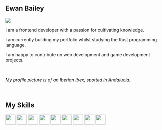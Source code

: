 <h2>Ewan Bailey</h2>

<a href="https://github.com/DenverCoder1/readme-typing-svg">
<img src="https://readme-typing-svg.demolab.com/?lines=Web%20Developer;Game%20Developer;&#x1F49C%20Learning;&width=440&height=45&color=b4cfdd&centered=true&pause=1000&size=22&font=sans" /></a>

<p>I am a frontend developer with a passion for cultivating knowledge.</p>
<p>I am currently building my portfolio whilst studying the Rust programming language.</p>
<p>I am happy to contribute on web development and game development projects.</p>
<br>
<p><i>My profile picture is of an Iberian Ibex, spotted in Andalucia.</i></p>
<br>

<h2>My Skills</h2>

<a href="https://developer.mozilla.org/en-US/docs/Glossary/JavaScript" title="JavaScript" style="text-decoration:none">
<img height="32" width="32" src="https://cdn.simpleicons.org/javascript"/>
</a>
<a href="https://www.typescriptlang.org/" title="TypeScript" style="text-decoration:none">
<img height="32" width="32" src="https://cdn.simpleicons.org/typescript"/>
</a>
<a href="https://developer.mozilla.org/en-US/docs/Glossary/HTML" title="HTML" style="text-decoration:none">
<img height="32" width="32" src="https://cdn.simpleicons.org/html5"/>
</a>
<a href="https://developer.mozilla.org/en-US/docs/Glossary/CSS" title="CSS" style="text-decoration:none">
<img height="32" width="32" src="https://cdn.simpleicons.org/css3"/>
</a>
<a href="https://react.dev/" title="React" style="text-decoration:none">
<img height="32" width="32" src="https://cdn.simpleicons.org/react"/>
</a>
<a href="https://redux.js.org/" title="Redux" style="text-decoration:none">
<img height="32" width="32" src="https://cdn.simpleicons.org/redux"/>
</a>
<a href="https://vuejs.org/" title="Vue" style="text-decoration:none">
<img height="32" width="32" src="https://cdn.simpleicons.org/vue.js"/>
</a>
<a href="https://vitejs.dev/" title="Vite" style="text-decoration:none">
<img height="32" width="32" src="https://cdn.simpleicons.org/vite"/>
</a>
<a href="https://www.rust-lang.org/" title="Rust" style="text-decoration:none">
<img height="32" width="32" src="https://cdn.simpleicons.org/rust/orange"/>
</a>
